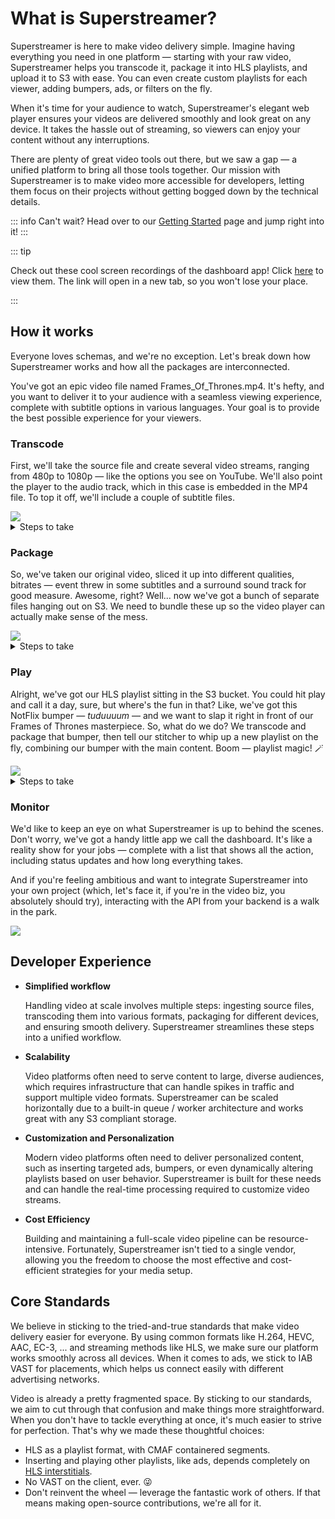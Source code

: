 # What is Superstreamer?

Superstreamer is here to make video delivery simple. Imagine having everything you need in one platform — starting with your raw video, Superstreamer helps you transcode it, package it into HLS playlists, and upload it to S3 with ease. You can even create custom playlists for each viewer, adding bumpers, ads, or filters on the fly.

When it's time for your audience to watch, Superstreamer's elegant web player ensures your videos are delivered smoothly and look great on any device. It takes the hassle out of streaming, so viewers can enjoy your content without any interruptions.

There are plenty of great video tools out there, but we saw a gap — a unified platform to bring all those tools together. Our mission with Superstreamer is to make video more accessible for developers, letting them focus on their projects without getting bogged down by the technical details.

::: info
Can't wait? Head over to our [Getting Started](/guide/getting-started) page and jump right into it!
:::

::: tip

Check out these cool screen recordings of the dashboard app! Click <a target="_blank" href="/guide/dashboard">here</a> to view them. The link will open in a new tab, so you won't lose your place.

:::

## How it works

Everyone loves schemas, and we're no exception. Let's break down how Superstreamer works and how all the packages are interconnected.

You've got an epic video file named Frames_Of_Thrones.mp4. It's hefty, and you want to deliver it to your audience with a seamless viewing experience, complete with subtitle options in various languages. Your goal is to provide the best possible experience for your viewers.

### Transcode <Badge type="info" text="Step 1" />

First, we'll take the source file and create several video streams, ranging from 480p to 1080p — like the options you see on YouTube. We'll also point the player to the audio track, which in this case is embedded in the MP4 file. To top it off, we'll include a couple of subtitle files.

<img class="schema" src="/schema-transcode.png" />

<details class="details custom-block minimal">
  <summary>Steps to take</summary>

  1. You send a transcode request to the API using your file or s3 URL as the input, along with a few output stream definitions.
  2. The API will push a transcode job to Redis.
  3. One, or multiple (if you're into scale), Artisan instances will grab jobs from Redis, and produce outputs streams locally.
  4. Each Artisan instance will push their output stream to S3.
  5. Finally, the API will assign a unique Asset ID to the process, allowing us to continue working with it.
</details>

### Package <Badge type="info" text="Step 2" />

So, we've taken our original video, sliced it up into different qualities, bitrates — event threw in some subtitles and a surround sound track for good measure. Awesome, right? Well... now we've got a bunch of separate files hanging out on S3. We need to bundle these up so the video player can actually make sense of the mess.

<img class="schema" src="/schema-package.png" />

<details class="details custom-block minimal">
  <summary>Steps to take</summary>

  1. You send a package request to the API with the Asset ID from the transcode process.
  2. The API will push a package job to Redis.
  3. An Artisan instance will download the transcoded files and generate an HLS playlist along with the video segments locally.
  4. The HLS master playlist, media playlists and segments are uploaded to S3 with public permissions.
</details>

### Play <Badge type="info" text="Step 3" />

Alright, we've got our HLS playlist sitting in the S3 bucket. You could hit play and call it a day, sure, but where's the fun in that? Like, we've got this NotFlix bumper — _tuduuuum_ — and we want to slap it right in front of our Frames of Thrones masterpiece. So, what do we do? We transcode and package that bumper, then tell our stitcher to whip up a new playlist on the fly, combining our bumper with the main content. Boom — playlist magic! 🪄

<img class="schema schema-stitcher" src="/schema-stitcher.png" />

<details class="details custom-block minimal">
  <summary>Steps to take</summary>

  1. You send a session request to the Sticher API, with the Asset ID from the transcode (or package, they're the same) process, along with your parameters (eg; ad insertion, bumper, ...)
  2. Stitcher will prepare a unique playlist for this session, which the player downloads.
  3. The player can now play the video, it will grab the rest (such as segments) from S3 directly.
</details>

### Monitor

We'd like to keep an eye on what Superstreamer is up to behind the scenes. Don't worry, we've got a handy little app we call the dashboard. It's like a reality show for your jobs — complete with a list that shows all the action, including status updates and how long everything takes.

And if you're feeling ambitious and want to integrate Superstreamer into your own project (which, let's face it, if you're in the video biz, you absolutely should try), interacting with the API from your backend is a walk in the park.

<img class="schema schema-dashboard" src="/schema-dashboard.png" />

## Developer Experience

- **Simplified workflow**

  Handling video at scale involves multiple steps: ingesting source files, transcoding them into various formats, packaging for different devices, and ensuring smooth delivery. Superstreamer streamlines these steps into a unified workflow.

- **Scalability**

  Video platforms often need to serve content to large, diverse audiences, which requires infrastructure that can handle spikes in traffic and support multiple video formats. Superstreamer can be scaled horizontally due to a built-in queue / worker architecture and works great with any S3 compliant storage.

- **Customization and Personalization**

  Modern video platforms often need to deliver personalized content, such as inserting targeted ads, bumpers, or even dynamically altering playlists based on user behavior. Superstreamer is built for these needs and can handle the real-time processing required to customize video streams.

- **Cost Efficiency**

  Building and maintaining a full-scale video pipeline can be resource-intensive. Fortunately, Superstreamer isn't tied to a single vendor, allowing you the freedom to choose the most effective and cost-efficient strategies for your media setup.

## Core Standards

We believe in sticking to the tried-and-true standards that make video delivery easier for everyone. By using common formats like H.264, HEVC, AAC, EC-3, ... and streaming methods like HLS, we make sure our platform works smoothly across all devices. When it comes to ads, we stick to IAB VAST for placements, which helps us connect easily with different advertising networks.

Video is already a pretty fragmented space. By sticking to our standards, we aim to cut through that confusion and make things more straightforward. When you don't have to tackle everything at once, it's much easier to strive for perfection. That's why we made these thoughtful choices:

- HLS as a playlist format, with CMAF containered segments.
- Inserting and playing other playlists, like ads, depends completely on [HLS interstitials](https://developer.apple.com/streaming/GettingStartedWithHLSInterstitials.pdf).
- No VAST on the client, ever. 😜
- Don't reinvent the wheel — leverage the fantastic work of others. If that means making open-source contributions, we're all for it.